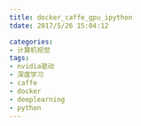 ```yaml
---
title: docker_caffe_gpu_ipython
tdate: 2017/5/26 15:04:12

categories:
- 计算机视觉
tags:
- nvidia驱动
- 深度学习
- caffe
- docker
- deeplearning
- python
---
```




<!--more-->


